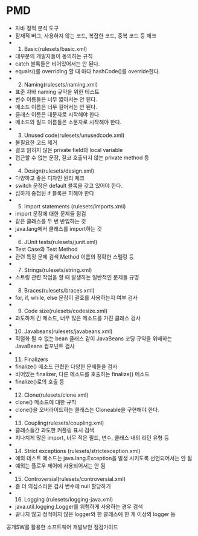 # PMD

- 자바 정적 분석 도구
- 잠재적 버그, 사용하지 않는 코드, 복잡한 코드, 중복 코드 등 체크
- 1. Basic(rulesets/basic.xml)
 - 대부분의 개발자들이 동의하는 규칙
 - catch 블록들은 비어있어서는 안 된다.
 - equals()를 overriding 할 때 마다 hashCode()를 override한다.
- 2. Naming(rulesets/naming.xml)
 - 표준 자바 naming 규약을 위한 테스트
 - 변수 이름들은 너무 짧아서는 안 된다.
 - 메소드 이름은 너무 길어서는 안 된다.
 - 클래스 이름은 대문자로 시작해야 한다.
 - 메소드와 필드 이름들은 소문자로 시작해야 한다.
- 3. Unused code(rulesets/unusedcode.xml)
 - 불필요한 코드 제거
 - 결코 읽히지 않은 private field와 local variable
 - 접근할 수 없는 문장, 결코 호출되지 않는 private method 등
- 4. Design(rulesets/design.xml)
 - 다양하고 좋은 디자인 원리 체크
 - switch 문장은 default 블록을 갖고 있어야 한다.
 - 심하게 중첩된 if 블록은 피해야 한다
- 5. Import statements (rulesets/imports.xml)
 - import 문장에 대한 문제들 점검
 - 같은 클래스를 두 번 반입하는 것
 - java.lang에서 클래스를 import하는 것
- 6. JUnit tests(rulesets/junit.xml)
 - Test Case와 Test Method
 - 관련 특정 문제 검색 Method 이름의 정확한 스펠링 등
- 7. Strings(rulesets/string.xml)
 - 스트링 관련 작업을 할 때 발생하는 일반적인 문제들 규명
- 8. Braces(rulesets/braces.xml)
 - for, if, while, else 문장이 괄호를 사용하는지 여부 검사
- 9. Code size(rulesets/codesize.xml)
 - 과도하게 긴 메소드, 너무 많은 메소드를 가진 클래스 검사
- 10. Javabeans(rulesets/javabeans.xml)
 - 직렬화 될 수 없는 bean 클래스 같이 JavaBeans 코딩 규약을 위배하는 JavaBeans 컴포넌트 검사
- 11. Finalizers
 - finalize() 메소드 관련한 다양한 문제들을 검사
 - 비어있는 finalizer, 다른 메소드를 호출하는 finalize() 메소드
 - finalize()로의 호출 등
- 12. Clone(rulesets/clone.xml)
 - clone() 메소드에 대한 규칙
 - clone()을 오버라이드하는 클래스는 Cloneable을 구현해야 한다.
- 13. Coupling(rulesets/coupling.xml)
 - 클래스들간 과도한 커플링 표시 검색
 - 지나치게 많은 import, 너무 적은 필드, 변수, 클래스 내의 리턴 유형 등
- 14. Strict exceptions (rulesets/strictexception.xml)
 - 예외 테스트 메소드는 java.lang.Exception을 발생 시키도록 선언되어서는 안 됨
 - 예외는 플로우 제어에 사용되어서는 안 됨
- 15. Controversial(rulesets/controversial.xml)
 - 좀 더 의심스러운 검사 변수에 null 할당하기
- 16. Logging (rulesets/logging-java.xml)
 - java.util.logging.Logger를 위험하게 사용하는 경우 검색
 - 끝나지 않고 정적이지 않은 logger와 한 클래스에 한 개 이상의 logger 등

공개SW를 활용한 소프트웨어 개발보안 점검가이드